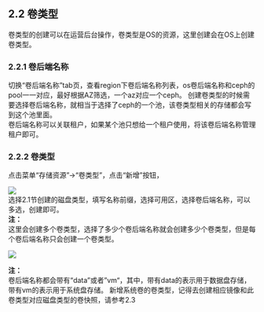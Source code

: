 ## 2.2 卷类型

卷类型的创建可以在运营后台操作，卷类型是OS的资源，这里创建会在OS上创建卷类型。
### 2.2.1 卷后端名称
切换“卷后端名称”tab页，查看region下卷后端名称列表，os卷后端名称和ceph的pool一一对应，最好根据AZ筛选，一个az对应一个ceph。
创建卷类型的时候需要选择卷后端名称，就相当于选择了ceph的一个池，该卷类型相关的存储都会写到这个池里面。  
卷后端名称可以关联租户，如果某个池只想给一个租户使用，将该卷后端名称管理租户即可。

### 2.2.2 卷类型  
点击菜单“存储资源”→“卷类型”，点击“新增”按钮，

![](/assets/volume-type-insert.png)  
选择2.1节创建的磁盘类型，填写名称前缀，选择可用区，选择卷后端名称，可以多选，创建即可。  
**注：**  
这里会创建多个卷类型，选择了多少个卷后端名称就会创建多少个卷类型，但是每个卷后端名称只会创建一个卷类型。

![](/assets/volume-type-add1.png)

**注：**  
卷后端名称都会带有“data”或者”vm“，其中，带有data的表示用于数据盘存储，带有vm的表示用于系统盘存储。
新增系统卷的卷类型，记得去创建相应镜像和此卷类型对应磁盘类型的卷快照，请参考2.3

  
  